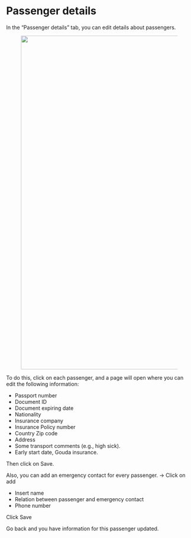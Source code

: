 # Passenger details

In the “Passenger details” tab, you can edit details about passengers.

<figure><img src="https://sonat.com/api/Document/Image/19670ef0-8b8a-4cda-8eb6-249681e07016/60a72aeb-a272-4428-a118-b6074b1b35b5/b98fbdb0-fecc-48c3-a39a-6ba1572d32e8.webp?width=1864" alt="" width="900"><figcaption></figcaption></figure>

To do this, click on each passenger, and a page will open where you can edit the following information:

* Passport number
* Document ID
* Document expiring date
* Nationality
* Insurance company
* Insurance Policy number
* Country Zip code
* Address
* Some transport comments (e.g., high sick).
* Early start date, Gouda insurance.

Then click on Save.

Also, you can add an emergency contact for every passenger. -> Click on add

* Insert name
* Relation between passenger and emergency contact
* Phone number

Click Save

Go back and you have information for this passenger updated.
